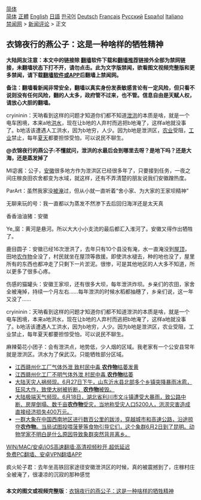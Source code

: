  <!-- 面包屑导航 --> <div class="breadcrumb"><!-- GTranslate: https://gtranslate.io/ -->  <div class="switcher notranslate">  <div class="selected">  <a href="#" onclick="return false;"> 简体</a>  </div>  <div class="option">  <a href="https://www.bannedbook.org" onclick="doGTranslate('zh-CN|zh-CN');jQuery('div.switcher div.selected a').html(jQuery(this).html());return false;" title="简体中文" class="nturl selected"> 简体</a>  <a href="https://www.bannedbook.org/zh-tw/" onclick="doGTranslate('zh-CN|zh-TW');jQuery('div.switcher div.selected a').html(jQuery(this).html());return false;" title="繁體中文" class="nturl"> 正體</a>  <a href="https://www.bannedbook.org/en/" onclick="doGTranslate('zh-CN|en');jQuery('div.switcher div.selected a').html(jQuery(this).html());return false;" title="English" class="nturl"> English</a>  <a href="https://www.bannedbook.org/ja/" onclick="doGTranslate('zh-CN|ja');jQuery('div.switcher div.selected a').html(jQuery(this).html());return false;" title="日本語" class="nturl"> 日語</a>  <a href="https://www.bannedbook.org/ko/" onclick="doGTranslate('zh-CN|ko');jQuery('div.switcher div.selected a').html(jQuery(this).html());return false;" title="한국어" class="nturl"> 한국어</a>  <a href="https://www.bannedbook.org/de/" onclick="doGTranslate('zh-CN|de');jQuery('div.switcher div.selected a').html(jQuery(this).html());return false;" title="Deutsch" class="nturl"> Deutsch</a>  <a href="https://www.bannedbook.org/fr/" onclick="doGTranslate('zh-CN|fr');jQuery('div.switcher div.selected a').html(jQuery(this).html());return false;" title="Français" class="nturl"> Français</a>  <a href="https://www.bannedbook.org/ru/" onclick="doGTranslate('zh-CN|ru');jQuery('div.switcher div.selected a').html(jQuery(this).html());return false;" title="Русский" class="nturl"> Русский</a>  <a href="https://www.bannedbook.org/es/" onclick="doGTranslate('zh-CN|es');jQuery('div.switcher div.selected a').html(jQuery(this).html());return false;" title="Español" class="nturl"> Español</a>  <a href="https://www.bannedbook.org/it/" onclick="doGTranslate('zh-CN|it');jQuery('div.switcher div.selected a').html(jQuery(this).html());return false;" title="Italiano" class="nturl"> Italiano</a>  </div>  </div>      <div class='breadcrumb-sub'><!-- Breadcrumb NavXT 6.3.0 --> <a href="https://www.bannedbook.org/" class="home">禁闻网</a> &gt; <a href="https://www.bannedbook.org/bnews/comments/" class="category">新闻评论</a> &gt; 正文</div></div><h2>衣锦夜行的燕公子：这是一种啥样的牺牲精神</h2> <p class="notice"><b>大陆网友注意：本文中的链接除 <a href="https://github.com/bannedbook/fanqiang" >翻墙</a>软件下载和<a href="https://github.com/killgcd/justmysocks/blob/master/README.md">翻墙推荐</a>链接外全部为禁网链接，未翻墙状态下打不开，请勿点击。此为文字版禁闻，欲看图文视频完整版和更多禁闻，请下载<a href="https://github.com/bannedbook/fanqiang">翻墙软件或APP</a>后翻墙上禁闻网。</p><p>备注：翻墙看新闻非常安全，翻墙以真实身份发表敏感言论有一定风险，但只看不说则没有任何风险，翻的人太多，政府管不过来，也不管。信息自由是天赋人权，请放心大胆的翻墙。</b></p>  <div class="entry"> <p id="summary">cryininin：天呐看到这样的问题才知道你们都不知道<a href="https://www.bannedbook.org/bnews/tag/%E6%B3%84%E6%B4%AA/" class="st_tag internal_tag" rel="tag" title="标签 泄洪 下的日志">泄洪</a>的本质是啥，就是一个电车困境，本来a地<a href="https://www.bannedbook.org/bnews/tag/%e6%b4%aa%e6%b0%b4/" class="st_tag internal_tag" rel="tag" title="标签 洪水 下的日志">洪水</a>，现在让b地的人弃村而逃把b地淹了，这样a地就没事了。b地活该遭遇人工洪水，因为b地穷，人少。因为b地是泄洪区，<a href="https://www.bannedbook.org/bnews/tag/%E5%86%9C%E4%B8%9A/" class="st_tag internal_tag" rel="tag" title="标签 农业 下的日志">农业</a>受阻，<a href="https://www.bannedbook.org/bnews/tag/%E5%B7%A5%E4%B8%9A/" class="st_tag internal_tag" rel="tag" title="标签 工业 下的日志">工业</a>禁止，每年<a href="https://www.bannedbook.org/bnews/tag/%e5%a4%8f%e5%a4%a9/" class="st_tag internal_tag" rel="tag" title="标签 夏天 下的日志">夏天</a>都要担惊受怕，可以说民不聊生。</p> <p><strong></strong></p> <p><strong>@衣锦夜行的燕公子:不懂就问，泄洪的水最后会到哪里去呀？是地下吗？还是大海，还是蒸发掉了</strong></p>  <p>MI宓酱：公子，<a href="https://www.bannedbook.org/bnews/tag/%e5%ae%89%e5%be%bd/" class="st_tag internal_tag" rel="tag" title="标签 安徽 下的日志">安徽</a>很多地方作为泄洪区已经很多年了，只要接到任务，一夜之间庄稼良田农舍都变为水域，就这样，还有不弄清楚的朋友说我们安徽蹭热度。</p> <p>ParArt：虽然我家没<a href="https://www.bannedbook.org/bnews/tag/%E8%A2%AB%E6%B7%B9/" class="st_tag internal_tag" rel="tag" title="标签 被淹 下的日志">被淹</a>过，但从小就一直听着“舍小家、为大家的王家坝精神”</p> <p>无聊来玩的号：我一直都以为蒸发不然渗下去后回归海洋还是太天真</p>  <p>香香油油猪：安徽</p> <p>Ye_窗：黄河是悬河。所以大大小小支流的最后都汇入淮河了。安徽又得作出牺牲了。</p> <p>鹿目圆子：安徽已经16次泄洪了，去年只有10个县没有淹，水一直淹没到<a href="https://www.bannedbook.org/bnews/tag/%E5%B1%8B%E9%A1%B6/" class="st_tag internal_tag" rel="tag" title="标签 屋顶 下的日志">屋顶</a>，田地<a href="https://www.bannedbook.org/bnews/tag/%E5%86%9C%E4%BD%9C%E7%89%A9/" class="st_tag internal_tag" rel="tag" title="标签 农作物 下的日志">农作物</a>全没了，村民就坐在屋顶等救援。即使洪水褪去，种的地也没了，屋里所有的东西也都冲走了只剩下一片淤泥。很惨，可是其他地区的人大多不知道，所以更多了很多心疼。</p>  <p>伤感的猫罐头：安徽王家坝，还有很多大坝，每年泄洪炸坝。乡亲们的农田，家舍全被淹掉，持续一个月左右……每年泄洪的时候水稻都抽穗了，乡亲们说，这一年又没了……</p> <p>cryininin：天呐看到这样的问题才知道你们都不知道泄洪的本质是啥，就是一个电车困境，本来a地洪水，现在让b地的人弃村而逃把b地淹了，这样a地就没事了。b地活该遭遇人工洪水，因为b地穷，人少。因为b地是泄洪区，农业受阻，工业禁止，每年夏天都要担惊受怕，可以说民不聊生。</p> <p>麻辣菊花小团子：会有泄洪点，地势低，少人烟的区域。我老家有一个公安县常年就是泄洪区。洪水为了保武汉。只能牺牲部分区域。</p>  <ul class='op-related-articles' title='相关阅读'> <li><a href='https://www.bannedbook.org/bnews/comments/20210719/1590129.html' target='_blank'>江西赣州化工厂气体外泄 致村民中毒 <b>农作物</b>枯萎发黄</a></li> <li><a href='https://www.bannedbook.org/bnews/cnnews/20210719/1590123.html' target='_blank'>江西赣州化工厂不明气体外泄 村民中毒 <b>农作物</b>枯萎</a></li> <li><a href='https://www.bannedbook.org/bnews/bannedvideo/20210629/1576852.html' target='_blank'>大陆天灾人祸频现。6月27日下午，山东沂水县北部多个乡镇突降暴雨冰雹，狂风大作，致使大树被折断，<b>农作物</b>被毁。</a></li> <li><a href='https://www.bannedbook.org/bnews/bannedvideo/20210620/1570613.html' target='_blank'>大陆极端天气频现。6月18日，湖北省利川市文斗镇遭受大暴雨，致公路中断、房屋倒塌、数千亩<b>农作物</b>受灾，当地称受灾人口5200人，洪涝灾害造成直接经济损失400万元。</a></li> <li><a href='https://www.bannedbook.org/bnews/bannedvideo/20210607/1561866.html' target='_blank'>一群大象在中国西南地区进行数百公里的跋涉，穿越城市和高速公路，沿途掠夺<b>农作物</b>。当局试图投喂菠萝等食物引导它们，这个象群6月2日到了昆明。动物学家不明白是什么原因导致象群突然背井离乡。</a></li> </ul> <p class="texttj"> <a href="https://github.com/bannedbook/fanqiang/wiki/V2ray%E6%9C%BA%E5%9C%BA" target="_blank">WIN/MAC/安卓/iOS高速翻墙:高清视频秒开,超低延迟</a><br/> <a href="https://github.com/bannedbook/fanqiang/wiki/%E7%A6%81%E9%97%BB%E7%BD%91%E5%AE%89%E5%8D%93%E7%BF%BB%E5%A2%99%E6%96%B0%E9%97%BBAPP" target="_blank">免费PC翻墙、安卓VPN翻墙APP</a></p><p>疯火轮子君：去年坐高铁回家途径安徽泄洪区的时候，真的被震撼到了，庄稼村庄全被淹了，很凄凉的沉寂的那种感觉</p><a name='sharetosocial'></a>  <div style="margin-bottom:5px;padding-bottom:5px;clear:both"> <div id="archive-pix-1" class="banner-ads"> <!-- AuctionX Display platform tag START --> <div id="26318x728x90x621x_ADSLOT2" clicktrack="%%CLICK_URL_ESC%%"></div> <!-- AuctionX Display platform tag END --> </div> <div id="archive-pix-2" class="banner-ads"> <!-- AuctionX Display platform tag START --> <div id="26315x300x250x621x_ADSLOT2" clicktrack="%%CLICK_URL_ESC%%"></div> <!-- AuctionX Display platform tag END --> </div> </div>  <div id="archive-pix-1" class="banner-ads"> <!-- AuctionX Display platform tag START --> <div id="26318x728x90x621x_ADSLOT3" clicktrack="%%CLICK_URL_ESC%%"></div> <!-- AuctionX Display platform tag END --> </div> <div><b>本文的图文或视频完整版</b>：<a href='https://www.bannedbook.org/bnews/comments/20210726/1594227.html'>衣锦夜行的燕公子：这是一种啥样的牺牲精神</a></div>  </div><!--END ENTRY--> 